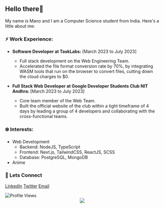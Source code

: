 ## Hello there👋

My name is Mano and I am a Computer Science student from India. Here's a little about me:

<h3>⚡ Work Experience:</h3> 

- <strong>Software Developer at TaskLabs: </strong> [March 2023 to July 2023]
  - Full stack development on the Web Engineering Team.
  - Accelerated the file format conversion rate by 70%, by integrating WASM tools that run on the browser to convert
files, cutting down the cloud charges to $0.
 
- <strong>Full Stack Web Developer at Google Developer Students Club NIT Andhra: </strong>[March 2023 to July 2023]
  - Core team member of the Web Team.
  - Built the official website of the club within a tight timeframe of 4 days by leading a group of 4 developers and
collaborating with the cross-functional teams.

<h3>❄️ Interests: </h3>

- Web Development
  - Backend: NodeJS, TypeScript
  - Frontend: Next.js, TailwindCSS, ReactJS, SCSS
  - Database: PostgreSQL, MongoDB
- Anime

<h3>📧 Lets Connect</h3>

<a href="https://www.linkedin.com/in/wmano/" rel=noreferrer target="_blank">LinkedIn</a>
<a href="https://twitter.com/mano__08" rel=noreferrer target="_blank">Twitter</a>
<a href="mailto:mano.26q@gmail.com" rel=noreferrer target="_blank">Email</a>


<img alt="Profile Views" src="https://komarev.com/ghpvc/?username=Mano-08&color=brightgreen&label=Profile+Views" />
<div align="center">
  <a href="https://holopin.io/mano26"><img src="https://holopin.me/@mano26" /></a>
</div>

